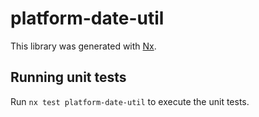 # platform-date-util

This library was generated with [Nx](https://nx.dev).

## Running unit tests

Run `nx test platform-date-util` to execute the unit tests.
